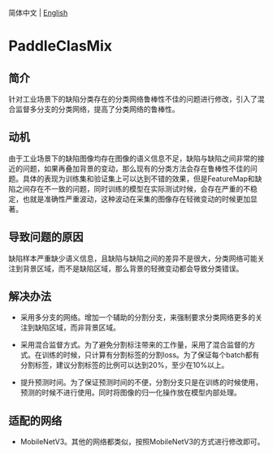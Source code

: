 简体中文 | [English](README_en.md)

# PaddleClasMix

## 简介

针对工业场景下的缺陷分类存在的分类网络鲁棒性不佳的问题进行修改，引入了混合监督多分支的分类网络，提高了分类网络的鲁棒性。


## 动机

由于工业场景下的缺陷图像均存在图像的语义信息不足，缺陷与缺陷之间非常的接近的问题，如果再叠加背景的变动，那么现有的分类方法会存在鲁棒性不佳的问题。具体的表现为训练集和验证集上可以达到不错的效果，但是FeatureMap和缺陷之间存在不一致的问题，同时训练的模型在实际测试时候，会存在严重的不稳定，也就是准确性严重波动，这种波动在采集的图像存在轻微变动的时候更加显著。

## 导致问题的原因

缺陷样本严重缺少语义信息，且缺陷与缺陷之间的差异不是很大，分类网络可能关注到背景区域，而不是缺陷区域，那么背景的轻微变动都会导致分类错误。

## 解决办法

- 采用多分支的网络。增加一个辅助的分割分支，来强制要求分类网络更多的关注到缺陷区域，而非背景区域。

- 采用混合监督方式。为了避免分割标注带来的工作量，采用了混合监督的方式。在训练的时候，只计算有分割标签的分割loss。为了保证每个batch都有分割标签，建议分割标签的比例可以达到20%，至少在10%以上。

- 提升预测时间。为了保证预测时间的不便，分割分支只是在训练的时候使用，预测的时候不进行使用。同时将图像的归一化操作放在模型内部处理。

## 适配的网络
- MobileNetV3。其他的网络都类似，按照MobileNetV3的方式进行修改即可。